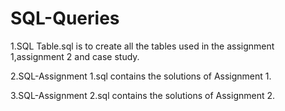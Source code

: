 # SQL-Queries

1.SQL Table.sql is to create all the tables used in the assignment 1,assignment 2 and case study.

2.SQL-Assignment 1.sql contains the solutions of Assignment 1.

3.SQL-Assignment 2.sql contains the solutions of Assignment 2.

